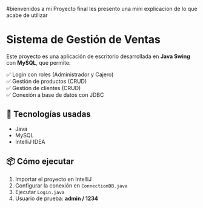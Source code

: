 #bienvenidos a mi Proyecto final les presento una mini explicacion de lo que acabe de utilizar
# Sistema de Gestión de Ventas

Este proyecto es una aplicación de escritorio desarrollada en **Java Swing** con **MySQL**, que permite:

✅ Login con roles (Administrador y Cajero)  
✅ Gestión de productos (CRUD)  
✅ Gestión de clientes (CRUD)  
✅ Conexión a base de datos con JDBC  

## 🚀 Tecnologías usadas
- Java 
- MySQL
- IntelliJ IDEA

## 📦 Cómo ejecutar
1. Importar el proyecto en IntelliJ
2. Configurar la conexión en `ConnectionDB.java`
3. Ejecutar `Login.java`
4. Usuario de prueba: **admin / 1234**

